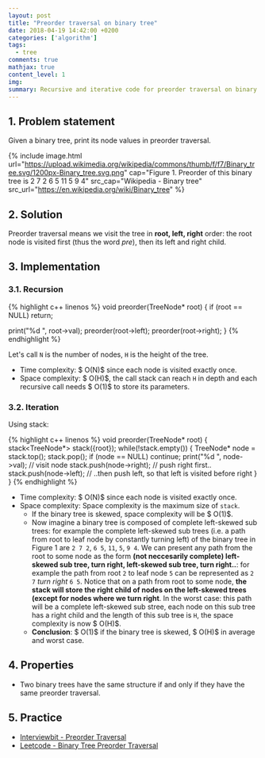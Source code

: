 ```yaml
---
layout: post
title: "Preorder traversal on binary tree"
date: 2018-04-19 14:42:00 +0200
categories: ['algorithm']
tags:
  - tree
comments: true
mathjax: true
content_level: 1
img:
summary: Recursive and iterative code for preorder traversal on binary tree, analyze time and space complexity
---
```


## **1. Problem statement**
Given a binary tree, print its node values in preorder traversal.

{% include image.html
  url="https://upload.wikimedia.org/wikipedia/commons/thumb/f/f7/Binary_tree.svg/1200px-Binary_tree.svg.png"
  cap="Figure 1. Preorder of this binary tree is 2 7 2 6 5 11 5 9 4"
  src_cap="Wikipedia - Binary tree"
  src_url="https://en.wikipedia.org/wiki/Binary_tree"
%}

## **2. Solution**

Preorder traversal means we visit the tree in **root, left, right** order: the root node is visited first (thus the word _pre_), then its left and right child.

## **3. Implementation**

### **3.1. Recursion**

{% highlight c++ linenos %}
void preorder(TreeNode* root) {
  if (root == NULL) return;

  print("%d ", root->val);
  preorder(root->left);
  preorder(root->right);
}
{% endhighlight %}

Let's call `N` is the number of nodes, `H` is the height of the tree.

* Time complexity: $ O(N)$ since each node is visited exactly once.
* Space complexity: $ O(H)$, the call stack can reach `H` in depth and each recursive call needs $ O(1)$ to store its parameters.

### **3.2. Iteration**

Using stack:

{% highlight c++ linenos %}
void preorder(TreeNode* root) {
  stack<TreeNode*> stack({root});
  while(!stack.empty()) {
    TreeNode* node = stack.top();
    stack.pop();
    if (node == NULL) continue;
    print("%d ", node->val);  // visit node
    stack.push(node->right);  // push right first..
    stack.push(node->left);   // ..then push left, so that left is visited before right
  }
}
{% endhighlight %}

* Time complexity: $ O(N)$ since each node is visited exactly once.
* Space complexity: Space complexity is the maximum size of `stack`.
  * If the binary tree is skewed, space complexity will be $ O(1)$.
  * Now imagine a binary tree is composed of complete left-skewed sub trees: for example the complete left-skewed sub trees (i.e. a path from root to leaf node by constantly turning left) of the binary tree in Figure 1 are `2 7 2`, `6 5`, `11`, `5`, `9 4`. We can present any path from the root to some node as the form **(not neccesarily complete) left-skewed sub tree, turn right, left-skewed sub tree, turn right..**: for example the path from root `2` to leaf node `5` can be represented as `2 7` _turn right_ `6 5`. Notice that on a path from root to some node, **the stack will store the right child of nodes on the left-skewed trees (except for nodes where we turn right**. In the worst case: this path will be a complete left-skewed sub stree, each node on this sub tree has a right child and the length of this sub tree is `H`, the space complexity is now $ O(H)$.
  * **Conclusion**: $ O(1)$ if the binary tree is skewed, $ O(H)$ in average and worst case.

## **4. Properties**

* Two binary trees have the same structure if and only if they have the same preorder traversal.

## **5. Practice**

* [Interviewbit - Preorder Traversal](https://www.interviewbit.com/problems/preorder-traversal/)
* [Leetcode - Binary Tree Preorder Traversal](https://leetcode.com/problems/binary-tree-preorder-traversal/)
